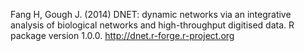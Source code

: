 Fang H, Gough J. (2014) DNET: dynamic networks via an integrative analysis of biological networks and high-throughput digitised data. R package version 1.0.0. http://dnet.r-forge.r-project.org
